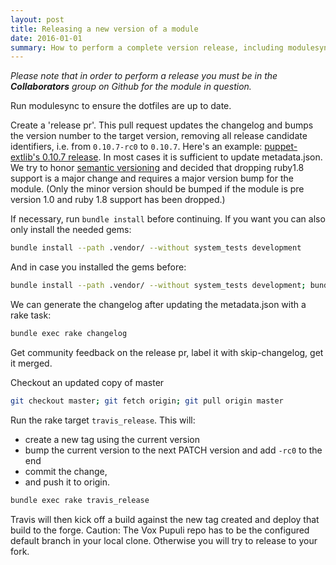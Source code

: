 ```yaml
---
layout: post
title: Releasing a new version of a module
date: 2016-01-01
summary: How to perform a complete version release, including modulesync and publication.
---
```


*Please note that in order to perform a release you must be in the __Collaborators__ group on Github for the module in question.*

Run modulesync to ensure the dotfiles are up to date.

Create a 'release pr'. This pull request updates the changelog and bumps the
version number to the target version, removing all release candidate
identifiers, i.e. from `0.10.7-rc0` to `0.10.7`. Here's an example:
[puppet-extlib's 0.10.7 release](https://github.com/voxpupuli/puppet-extlib/pull/43).
In most cases it is sufficient to update metadata.json. We try
to honor [semantic versioning](http://semver.org/) and decided that dropping ruby1.8
support is a major change and requires a major version bump for the module.
(Only the minor version should be bumped if the module is pre version 1.0 and
ruby 1.8 support has been dropped.)

If necessary, run `bundle install` before continuing. If you want you can also only install the needed gems:

```bash
bundle install --path .vendor/ --without system_tests development
```

And in case you installed the gems before:

```bash
bundle install --path .vendor/ --without system_tests development; bundle update; bundle clean
```

We can generate the changelog after updating the metadata.json with a rake task:

```bash
bundle exec rake changelog
```

Get community feedback on the release pr, label it with skip-changelog, get it merged.

Checkout an updated copy of master

```bash
git checkout master; git fetch origin; git pull origin master
```

Run the rake target `travis_release`. This will:

* create a new tag using the current version
* bump the current version to the next PATCH version and add `-rc0` to the end
* commit the change,
* and push it to origin.

```bash
bundle exec rake travis_release
```

Travis will then kick off a build against the new tag created and deploy that
build to the forge. Caution: The Vox Pupuli repo has to be the configured
default branch in your local clone. Otherwise you will try to release to your
fork.
